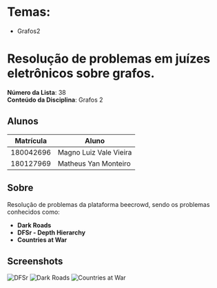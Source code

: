 

# Temas:
 - Grafos2

 

# Resolução de problemas em juízes eletrônicos sobre grafos.

**Número da Lista**: 38<br>
**Conteúdo da Disciplina**: Grafos 2<br>

## Alunos
|Matrícula | Aluno |
| -- | -- |
| 180042696  |  Magno Luiz Vale Vieira |
| 180127969  |  Matheus Yan Monteiro |

## Sobre 
Resolução de problemas da plataforma beecrowd, sendo os problemas conhecidos como: 

- **Dark Roads**<br>
- **DFSr - Depth Hierarchy** <br>
- **Countries at War** <br>



## Screenshots

![DFSr]()
![Dark Roads]()
![Countries at War]()



